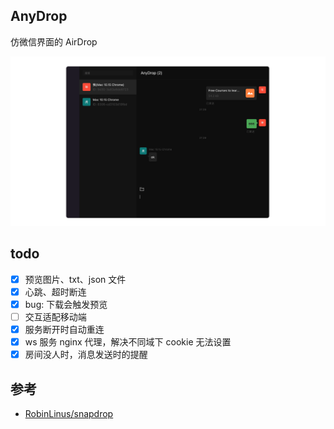 ## AnyDrop

仿微信界面的 AirDrop

![](./screenshot.png)

## todo

- [x] 预览图片、txt、json 文件
- [x] 心跳、超时断连
- [x] bug: 下载会触发预览
- [ ] 交互适配移动端
- [x] 服务断开时自动重连
- [x] ws 服务 nginx 代理，解决不同域下 cookie 无法设置
- [x] 房间没人时，消息发送时的提醒

## 参考

- [RobinLinus/snapdrop](https://github.com/RobinLinus/snapdrop)
